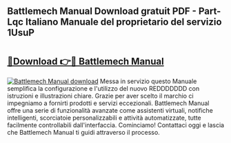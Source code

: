 ## Battlemech Manual Download gratuit PDF - Part-Lqc Italiano Manuale del proprietario del servizio 1UsuP

# <h2><a href="http://dfelxv.blite.top/?on=Battlemech+Manual">🔗Download 👉🔴 Battlemech Manual</a></h2>

[![Battlemech Manual download](https://i.imgur.com/lujVjoI.png)](http://dfelxv.blite.top/?on=Battlemech+Manual)
Messa in servizio questo Manuale semplifica la configurazione e l'utilizzo del nuovo REDDDDDDD con istruzioni e illustrazioni chiare. Grazie per aver scelto il marchio ci impegniamo a fornirti prodotti e servizi eccezionali. Battlemech Manual offre una serie di funzionalità avanzate come assistenti virtuali, notifiche intelligenti, scorciatoie personalizzabili e attività automatizzate, tutte facilmente controllabili dall'interfaccia. Cominciamo! Contattaci oggi e lascia che Battlemech Manual ti guidi attraverso il processo.
